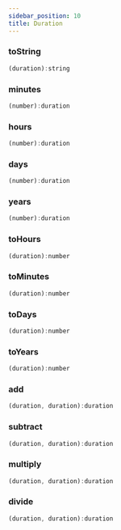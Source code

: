 ```yaml
---
sidebar_position: 10
title: Duration
---
```


### toString

```javascript
(duration):string
```


### minutes

```javascript
(number):duration
```


### hours

```javascript
(number):duration
```


### days

```javascript
(number):duration
```


### years

```javascript
(number):duration
```


### toHours

```javascript
(duration):number
```


### toMinutes

```javascript
(duration):number
```


### toDays

```javascript
(duration):number
```


### toYears

```javascript
(duration):number
```


### add

```javascript
(duration, duration):duration
```


### subtract

```javascript
(duration, duration):duration
```


### multiply

```javascript
(duration, duration):duration
```


### divide

```javascript
(duration, duration):duration
```